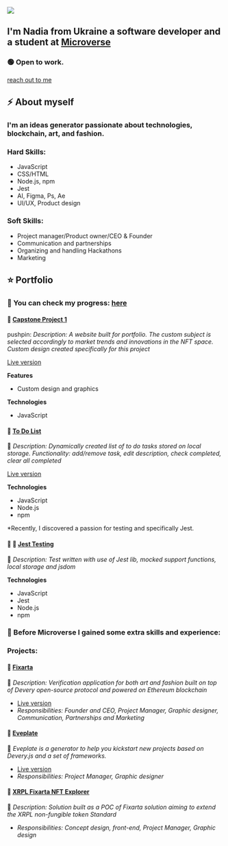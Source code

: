 ![](https://img.shields.io/badge/Microverse-blueviolet)
## I'm Nadia from Ukraine a software developer and a student at [Microverse](https://www.microverse.org/)
### 🟢 Open to work.
[reach out to me](mailto:chigiwowwow@gmail.com)


## :zap: About myself  
### I'm an ideas generator passionate about technologies, blockchain, art, and fashion. 
### Hard Skills:
- JavaScript
- CSS/HTML
- Node.js, npm
- Jest
- AI, Figma, Ps, Ae
- UI/UX, Product design

### Soft Skills:
- Project manager/Product owner/CEO & Founder
- Communication and partnerships
- Organizing and handling Hackathons
- Marketing

## :star: Portfolio 
### :rocket: You can check my progress: [here](https://petushka1.github.io/microverse-m1-w1-d3-portfolio-production/)

#### :memo: [Capstone Project 1](https://github.com/petushka1/physical-collectibles-nft-global-event-website)
pushpin: *Description: A website built for portfolio. The custom subject is selected accordingly to market trends and innovations in the NFT space. Custom design created specifically for this project*

[Live version](https://petushka1.github.io/physical-collectibles-nft-global-event-website/)

**Features**
- Custom design and graphics

**Technologies**
- JavaScript

#### :memo: [To Do List](https://github.com/petushka1/to-do-list-revised)
:pushpin: *Description: Dynamically created list of to do tasks stored on local storage. Functionality: add/remove task, edit description, check completed, clear all completed*

[Live version](https://petushka1.github.io/to-do-list-revised/)

**Technologies**
- JavaScript
- Node.js
- npm

*Recently, I discovered a passion for testing and specifically Jest. 
#### :hammer: :wrench: [Jest Testing](https://github.com/petushka1/to-do-list-jest-testing)
:pushpin: *Description: Test written with use of Jest lib, mocked support functions, local storage and jsdom*

**Technologies**
- JavaScript
- Jest
- Node.js
- npm

### :metal: Before Microverse I gained some extra skills and experience:

### Projects:
#### :memo: [Fixarta](https://github.com/fixarta)
:pushpin: *Description: Verification application for both art and fashion built on top of Devery open-source protocol and powered on Ethereum blockchain*

- [Live version](https://www.fixarta.com/)
- *Responsibilities: Founder and CEO, Project Manager, Graphic designer, Communication, Partnerships and Marketing*

#### :memo: [Eveplate](https://github.com/devery/eveplate)
:pushpin: *Eveplate is a generator to help you kickstart new projects based on Devery.js and a set of frameworks.*

- [Live version](https://devery.github.io/eveplate/)
- *Responsibilities: Project Manager, Graphic designer*

#### :memo: [XRPL Fixarta NFT Explorer](https://github.com/petushka1/xrpl-Non-Fungible-Token-Product-Edition-Proposal)
:pushpin: *Description: Solution built as a POC of Fixarta solution aiming to extend the XRPL non-fungible token Standard*
- *Responsibilities: Concept design, front-end, Project Manager, Graphic design*
